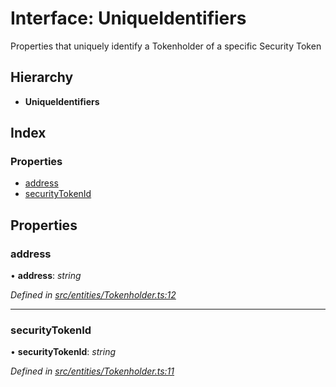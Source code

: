# Interface: UniqueIdentifiers

Properties that uniquely identify a Tokenholder of a specific Security Token

## Hierarchy

* **UniqueIdentifiers**

## Index

### Properties

* [address](_entities_tokenholder_.uniqueidentifiers.md#address)
* [securityTokenId](_entities_tokenholder_.uniqueidentifiers.md#securitytokenid)

## Properties

###  address

• **address**: *string*

*Defined in [src/entities/Tokenholder.ts:12](https://github.com/PolymathNetwork/polymath-sdk/blob/45453ad/src/entities/Tokenholder.ts#L12)*

___

###  securityTokenId

• **securityTokenId**: *string*

*Defined in [src/entities/Tokenholder.ts:11](https://github.com/PolymathNetwork/polymath-sdk/blob/45453ad/src/entities/Tokenholder.ts#L11)*
